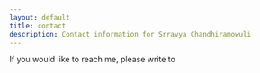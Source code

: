 ```yaml
---
layout: default
title: contact
description: Contact information for Srravya Chandhiramowuli
---
```


<p>If you would like to reach me, please write to <script language="JavaScript">user = 'srravya.c';site = 'city.ac.uk';document.write('<a href=\"mailto:' + user + '@' + site + '\">');document.write(user + '@' + site + '</a>');</script> </p>

